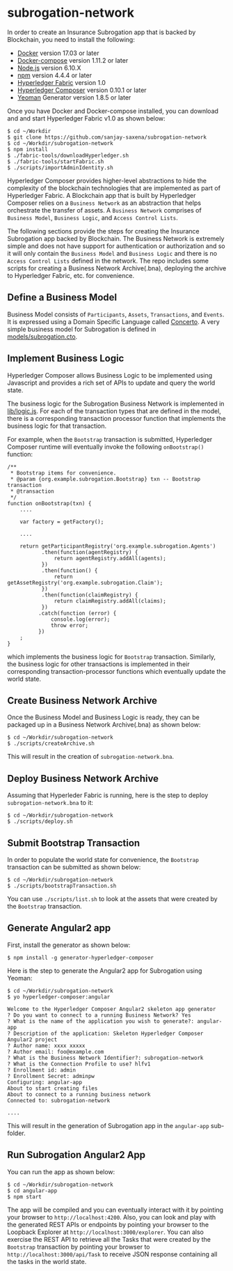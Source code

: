 # subrogation-network

In order to create an Insurance Subrogation app that is backed by Blockchain, you need to install the following:

 * [Docker](https://www.docker.com/) version 17.03 or later
 * [Docker-compose](https://docs.docker.com/compose/) version 1.11.2 or later
 * [Node.js](https://nodejs.org/en/) version 6.10.X
 * [npm](https://www.npmjs.com/) version 4.4.4 or later
 * [Hyperledger Fabric](https://hyperledger-fabric.readthedocs.io/en/latest/) version 1.0
 * [Hyperledger Composer](https://hyperledger.github.io/composer/introduction/introduction.html) version 0.10.1 or later
 * [Yeoman](http://yeoman.io/) Generator version 1.8.5 or later


Once you have Docker and Docker-compose installed, you can download and and start Hyperledger Fabric v1.0 as shown below:

```
$ cd ~/Workdir
$ git clone https://github.com/sanjay-saxena/subrogation-network
$ cd ~/Workdir/subrogation-network
$ npm install
$ ./fabric-tools/downloadHyperledger.sh
$ ./fabric-tools/startFabric.sh
$ ./scripts/importAdminIdentity.sh
```

Hyperledger Composer provides higher-level abstractions to hide the complexity of the blockchain technologies that are implemented as part of Hyperledger Fabric. A Blockchain app that is built by Hyperledger Composer relies on a `Business Network` as an abstraction that helps orchestrate the transfer of assets. A `Business Network` comprises of `Business Model`, `Business Logic`, and `Access Control Lists`.

The following sections provide the steps for creating the Insurance Subrogation app backed by Blockchain. The Business Network is extremely simple and does not have support for authentication or authorization and so it will only contain the `Business Model` and `Business Logic` and there is no `Access Control Lists` defined in the network. The repo includes some scripts for creating a Business Network Archive(.bna), deploying the archive to Hyperledger Fabric, etc. for convenience.

## Define a Business Model

Business Model consists of `Participants`, `Assets`, `Transactions`, and `Events`. It is expressed using a Domain Specific Language called [Concerto](https://hyperledger.github.io/composer/reference/cto_language.html). A very simple business model for Subrogation is defined in [models/subrogation.cto](./models/subrogation.cto).


## Implement Business Logic

Hyperledger Composer allows Business Logic to be implemented using Javascript and provides a rich set of APIs to update and query the world state.

The business logic for the Subrogation Business Network is implemented in [lib/logic.js](./lib/logic.js). For each of the transaction types that are defined in the model, there is a corresponding transaction processor function that implements the business logic for that transaction.

For example, when the `Bootstrap` transaction is submitted, Hyperledger Composer runtime will eventually invoke the following `onBootstrap()` function:

```
/**
 * Bootstrap items for convenience.
 * @param {org.example.subrogation.Bootstrap} txn -- Bootstrap transaction
 * @transaction
 */
function onBootstrap(txn) {
    ....

    var factory = getFactory();

    ....

    return getParticipantRegistry('org.example.subrogation.Agents')
           .then(function(agentRegistry) {
               return agentRegistry.addAll(agents);
           })
           .then(function() {
               return getAssetRegistry('org.example.subrogation.Claim');
           })
           .then(function(claimRegistry) {
               return claimRegistry.addAll(claims);
           })
          .catch(function (error) {
              console.log(error);
              throw error;
          })
    ;
}
```

which implements the business logic for `Bootstrap` transaction. Similarly, the business logic for other transactions is implemented in their corresponding transaction-processor functions which eventually update the world state.

## Create Business Network Archive

Once the Business Model and Business Logic is ready, they can be packaged up in a Business Network Archive(.bna) as shown below:

```
$ cd ~/Workdir/subrogation-network
$ ./scripts/createArchive.sh
```

This will result in the creation of `subrogation-network.bna`.

## Deploy Business Network Archive

Assuming that Hyperleder Fabric is running, here is the step to deploy `subrogation-network.bna` to it:

```
$ cd ~/Workdir/subrogation-network
$ ./scripts/deploy.sh
```

## Submit Bootstrap Transaction

In order to populate the world state for convenience, the `Bootstrap` transaction can be submitted as shown below:

```
$ cd ~/Workdir/subrogation-network
$ ./scripts/bootstrapTransaction.sh
```

You can use `./scripts/list.sh` to look at the assets that were created by the `Bootstrap` transaction.

## Generate Angular2 app

First, install the generator as shown below:

```
$ npm install -g generator-hyperledger-composer
```

Here is the step to generate the Angular2 app for Subrogation using Yeoman:

```
$ cd ~/Workdir/subrogation-network
$ yo hyperledger-composer:angular

Welcome to the Hyperledger Composer Angular2 skeleton app generator
? Do you want to connect to a running Business Network? Yes
? What is the name of the application you wish to generate?: angular-app
? Description of the application: Skeleton Hyperledger Composer Angular2 project
? Author name: xxxx xxxxx
? Author email: foo@example.com
? What is the Business Network Identifier?: subrogation-network
? What is the Connection Profile to use? hlfv1
? Enrollment id: admin
? Enrollment Secret: adminpw
Configuring: angular-app
About to start creating files
About to connect to a running business network
Connected to: subrogation-network

....
```

This will result in the generation of Subrogation app in the `angular-app` sub-folder.

## Run Subrogation  Angular2 App

You can run the app as shown below:

```
$ cd ~/Workdir/subrogation-network
$ cd angular-app
$ npm start

````

The app will be compiled and you can eventually interact with it by pointing your browser to `http://localhost:4200`. Also, you can look and play with the generated REST APIs or endpoints by
pointing your browser to the Loopback Explorer at `http://localhost:3000/explorer`. You can
also exercise the REST API to retrieve all the Tasks that were created by the
`Bootstrap` transaction by pointing your browser to `http://localhost:3000/api/Task` to
receive JSON response containing all the tasks in the world state.
